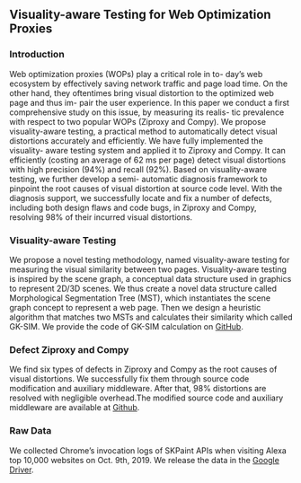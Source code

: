 ## Visuality-aware Testing for Web Optimization Proxies

### Introduction

Web optimization proxies (WOPs) play a critical role in to- day’s web ecosystem by effectively saving network traffic and page load time. On the other hand, they oftentimes bring visual distortion to the optimized web page and thus im- pair the user experience. In this paper we conduct a first comprehensive study on this issue, by measuring its realis- tic prevalence with respect to two popular WOPs (Ziproxy and Compy). We propose visuality-aware testing, a practical method to automatically detect visual distortions accurately and efficiently. We have fully implemented the visuality- aware testing system and applied it to Ziproxy and Compy. It can efficiently (costing an average of 62 ms per page) detect visual distortions with high precision (94%) and recall (92%). Based on visuality-aware testing, we further develop a semi- automatic diagnosis framework to pinpoint the root causes of visual distortion at source code level. With the diagnosis support, we successfully locate and fix a number of defects, including both design flaws and code bugs, in Ziproxy and Compy, resolving 98% of their incurred visual distortions.

### Visuality-aware Testing
We propose a novel testing methodology, named visuality-aware testing for measuring the visual similarity between two pages. Visuality-aware testing is inspired by the scene graph, a conceptual data structure used in graphics to represent 2D/3D scenes. We thus create a novel data structure called Morphological Segmentation Tree (MST), which instantiates the scene graph concept to represent a web page. Then we design a heuristic algorithm that matches two MSTs and calculates their similarity which called GK-SIM. We provide the code of GK-SIM calculation on [GitHub]().

### Defect Ziproxy and Compy
We find six types of defects in Ziproxy and Compy as the root causes of visual distortions. We successfully fix them through source code modification and auxiliary middleware. After that, 98% distortions are resolved with negligible overhead.The modified source code and auxiliary middleware are available at [Github]().

### Raw Data
We collected Chrome’s invocation logs of SKPaint APIs when visiting Alexa top 10,000 websites on Oct. 9th, 2019. We release the data in the [Google Driver](). 
